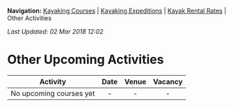 **Navigation:** [Kayaking Courses](index) &#124; [Kayaking Expeditions](expedition) &#124; [Kayak Rental Rates](rental) &#124; Other Activities

_Last Updated: 02 Mar 2018 12:02_
# Other Upcoming Activities

Activity | Date | Venue | Vacancy
:---:|:---:|:---:|:---:
No upcoming courses yet|-|-|-

